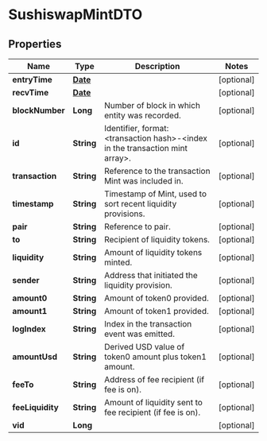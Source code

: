 

# SushiswapMintDTO

## Properties

Name | Type | Description | Notes
------------ | ------------- | ------------- | -------------
**entryTime** | [**Date**](Date.md) |  |  [optional]
**recvTime** | [**Date**](Date.md) |  |  [optional]
**blockNumber** | **Long** | Number of block in which entity was recorded. |  [optional]
**id** | **String** | Identifier, format: &lt;transaction hash&gt;-&lt;index in the transaction mint array&gt;. |  [optional]
**transaction** | **String** | Reference to the transaction Mint was included in. |  [optional]
**timestamp** | **String** | Timestamp of Mint, used to sort recent liquidity provisions. |  [optional]
**pair** | **String** | Reference to pair. |  [optional]
**to** | **String** | Recipient of liquidity tokens. |  [optional]
**liquidity** | **String** | Amount of liquidity tokens minted. |  [optional]
**sender** | **String** | Address that initiated the liquidity provision. |  [optional]
**amount0** | **String** | Amount of token0 provided. |  [optional]
**amount1** | **String** | Amount of token1 provided. |  [optional]
**logIndex** | **String** | Index in the transaction event was emitted. |  [optional]
**amountUsd** | **String** | Derived USD value of token0 amount plus token1 amount. |  [optional]
**feeTo** | **String** | Address of fee recipient (if fee is on). |  [optional]
**feeLiquidity** | **String** | Amount of liquidity sent to fee recipient (if fee is on). |  [optional]
**vid** | **Long** |  |  [optional]





